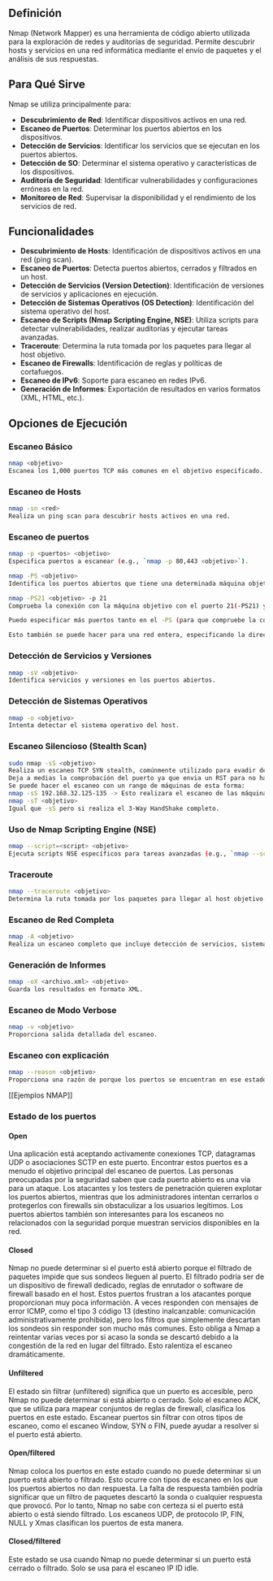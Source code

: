 ## Definición
Nmap (Network Mapper) es una herramienta de código abierto utilizada para la exploración de redes y auditorías de seguridad. Permite descubrir hosts y servicios en una red informática mediante el envío de paquetes y el análisis de sus respuestas.
## Para Qué Sirve
Nmap se utiliza principalmente para:
- **Descubrimiento de Red**: Identificar dispositivos activos en una red.
- **Escaneo de Puertos**: Determinar los puertos abiertos en los dispositivos.
- **Detección de Servicios**: Identificar los servicios que se ejecutan en los puertos abiertos.
- **Detección de SO**: Determinar el sistema operativo y características de los dispositivos.
- **Auditoría de Seguridad**: Identificar vulnerabilidades y configuraciones erróneas en la red.
- **Monitoreo de Red**: Supervisar la disponibilidad y el rendimiento de los servicios de red.

## Funcionalidades
- **Descubrimiento de Hosts**: Identificación de dispositivos activos en una red (ping scan).
- **Escaneo de Puertos**: Detecta puertos abiertos, cerrados y filtrados en un host.
- **Detección de Servicios (Version Detection)**: Identificación de versiones de servicios y aplicaciones en ejecución.
- **Detección de Sistemas Operativos (OS Detection)**: Identificación del sistema operativo del host.
- **Escaneo de Scripts (Nmap Scripting Engine, NSE)**: Utiliza scripts para detectar vulnerabilidades, realizar auditorías y ejecutar tareas avanzadas.
- **Traceroute**: Determina la ruta tomada por los paquetes para llegar al host objetivo.
- **Escaneo de Firewalls**: Identificación de reglas y políticas de cortafuegos.
- **Escaneo de IPv6**: Soporte para escaneo en redes IPv6.
- **Generación de Informes**: Exportación de resultados en varios formatos (XML, HTML, etc.).

## Opciones de Ejecución
### Escaneo Básico
```sh
nmap <objetivo>
Escanea los 1,000 puertos TCP más comunes en el objetivo especificado.
```

### Escaneo de Hosts

```sh
nmap -sn <red>
Realiza un ping scan para descubrir hosts activos en una red.
```

### Escaneo de puertos
```sh
nmap -p <puertos> <objetivo>
Especifica puertos a escanear (e.g., `nmap -p 80,443 <objetivo>`).

nmap -PS <objetivo>
Identifica los puertos abiertos que tiene una determinada máquina objetivo.

nmap -PS21 <objetivo> -p 21
Comprueba la conexión con la máquina objetivo con el puerto 21(-PS21) y después comprueba si el puerto 21 esta abierto (-p 21).

Puedo especificar más puertos tanto en el -PS (para que compruebe la conexión con esos puertos) o especificar más puertos en el -p (para saber si están abiertos).

Esto también se puede hacer para una red entera, especificando la dirección de red con la máscara (Ej: 192.168.32.0/24).
```

### Detección de Servicios y Versiones
```sh
nmap -sV <objetivo>
Identifica servicios y versiones en los puertos abiertos.
```

### Detección de Sistemas Operativos
```sh 
nmap -o <objetivo>
Intenta detectar el sistema operativo del host.
```

### Escaneo Silencioso (Stealth Scan)
```sh
sudo nmap -sS <objetivo>
Realiza un escaneo TCP SYN stealth, comúnmente utilizado para evadir detección.
Deja a medias la comprobación del puerto ya que envia un RST para no hacer tanta interacción con la máquina atacante. Sin 3-Way HandShake completo.
Se puede hacer el escaneo con un rango de máquinas de esta forma:
nmap -sS 192.168.32.125-135 -> Esto realizara el escaneo de las máquinas en ese rango determinado.
nmap -sT <objetivo>
Igual que -sS pero si realiza el 3-Way HandShake completo.
```

### Uso de Nmap Scripting Engine (NSE)
```sh
nmap --script=<script> <objetivo>
Ejecuta scripts NSE específicos para tareas avanzadas (e.g., `nmap --script=vuln <objetivo>`).
```

### Traceroute
```sh
nmap --traceroute <objetivo>
Determina la ruta tomada por los paquetes para llegar al host objetivo.
```

### Escaneo de Red Completa
```sh
nmap -A <objetivo>
Realiza un escaneo completo que incluye detección de servicios, sistema operativo, scripts y traceroute.
```

### Generación de Informes
```sh
nmap -oX <archivo.xml> <objetivo>
Guarda los resultados en formato XML.
```

### Escaneo de Modo Verbose
```sh
nmap -v <objetivo>
Proporciona salida detallada del escaneo.
```

### Escaneo con explicación
```sh
nmap --reason <objetivo>
Proporciona una razón de porque los puertos se encuentran en ese estado.
```

[[Ejemplos NMAP]]

### Estado de los puertos

#### Open
Una aplicación está aceptando activamente conexiones TCP, datagramas UDP o asociaciones SCTP en este puerto. Encontrar estos puertos es a menudo el objetivo principal del escaneo de puertos. Las personas preocupadas por la seguridad saben que cada puerto abierto es una vía para un ataque. Los atacantes y los testers de penetración quieren explotar los puertos abiertos, mientras que los administradores intentan cerrarlos o protegerlos con firewalls sin obstaculizar a los usuarios legítimos. Los puertos abiertos también son interesantes para los escaneos no relacionados con la seguridad porque muestran servicios disponibles en la red.

#### Closed
Nmap no puede determinar si el puerto está abierto porque el filtrado de paquetes impide que sus sondeos lleguen al puerto. El filtrado podría ser de un dispositivo de firewall dedicado, reglas de enrutador o software de firewall basado en el host. Estos puertos frustran a los atacantes porque proporcionan muy poca información. A veces responden con mensajes de error ICMP, como el tipo 3 código 13 (destino inalcanzable: comunicación administrativamente prohibida), pero los filtros que simplemente descartan los sondeos sin responder son mucho más comunes. Esto obliga a Nmap a reintentar varias veces por si acaso la sonda se descartó debido a la congestión de la red en lugar del filtrado. Esto ralentiza el escaneo dramáticamente.

#### Unfiltered
El estado sin filtrar (unfiltered) significa que un puerto es accesible, pero Nmap no puede determinar si está abierto o cerrado. Solo el escaneo ACK, que se utiliza para mapear conjuntos de reglas de firewall, clasifica los puertos en este estado. Escanear puertos sin filtrar con otros tipos de escaneo, como el escaneo Window, SYN o FIN, puede ayudar a resolver si el puerto está abierto.

#### Open/filtered
Nmap coloca los puertos en este estado cuando no puede determinar si un puerto está abierto o filtrado. Esto ocurre con tipos de escaneo en los que los puertos abiertos no dan respuesta. La falta de respuesta también podría significar que un filtro de paquetes descartó la sonda o cualquier respuesta que provocó. Por lo tanto, Nmap no sabe con certeza si el puerto está abierto o está siendo filtrado. Los escaneos UDP, de protocolo IP, FIN, NULL y Xmas clasifican los puertos de esta manera.

#### Closed/filtered
Este estado se usa cuando Nmap no puede determinar si un puerto está cerrado o filtrado. Solo se usa para el escaneo IP ID idle.